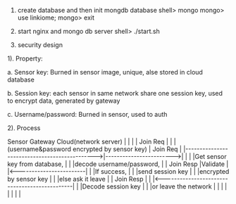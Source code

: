 1. create database and then init mongdb database 
    shell> mongo
    mongo> use linkiome;
    mongo> exit

2. start nginx and mongo db server
    shell> ./start.sh

3. security design

1). Property:

a. Sensor key: Burned in sensor image, unique, alse stored in cloud database

b. Session key: each sensor in same network share one session key, used to encrypt data, generated by gateway

c. Username/password: Burned in sensor, used to auth

2). Process

Sensor                                           Gateway                   Cloud(network server)
   |                                               |                         |
   | Join Req                                      |                         |
   | (username&password encrypted by sensor key)   |  Join Req               |
   |---------------------------------------------->|------------------------>|
   |                                               |                         |Get sensor key from database,
   |                                               |                         |decode username/password,
   |                                               |  Join Resp              |Validate
   |                                               |<------------------------|
   |                                               |If success,              |
   |                                               |send session key         |
   |                                               |encrypted by sensor key  |
   |                                               |else ask it leave        |
   |                    Join Resp                  |                         |
   |<----------------------------------------------|                         |
   |Decode session key                             |                         |
   |or leave the network                           |                         |
   |                                               |                         |
   |                                               |                         |